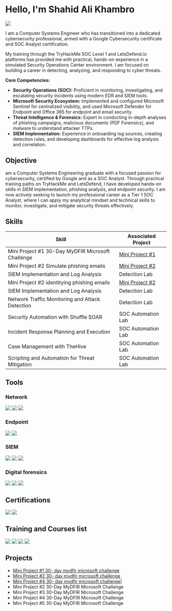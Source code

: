 # Hello, I'm Shahid Ali Khambro
<a href="https://www.linkedin.com/in/shahidalikhambro/"><img src="https://img.shields.io/badge/-LinkedIn-0072b1?&style=for-the-badge&logo=linkedin&logoColor=white" /></a>


I am a Computer Systems Engineer who has transitioned into a dedicated cybersecurity professional, armed with a Google Cybersecurity certificate and SOC Analyst certification.

My training through the TryHackMe SOC Level 1 and LetsDefend.io platforms has provided me with practical, hands-on experience in a simulated Security Operations Center environment. I am focused on building a career in detecting, analyzing, and responding to cyber threats.

**Core Competencies:**

*   **Security Operations (SOC):** Proficient in monitoring, investigating, and escalating security incidents using modern EDR and SIEM tools.
*   **Microsoft Security Ecosystem:** Implemented and configured Microsoft Sentinel for centralized visibility, and used Microsoft Defender for Endpoint and Office 365 for endpoint and email security.
*   **Threat Intelligence & Forensics:** Expert in conducting in-depth analyses of phishing campaigns, malicious documents (PDF Forensics), and malware to understand attacker TTPs.
*   **SIEM Implementation:** Experience in onboarding log sources, creating detection rules, and developing dashboards for effective log analysis and correlation.

## Objective

 am a Computer Systems Engineering graduate with a focused passion for cybersecurity, certified by Google and as a SOC Analyst. Through practical training paths on TryHackMe and LetsDefend, I have developed hands-on skills in SIEM implementation, phishing analysis, and endpoint security. I am now actively seeking to launch my professional career as a Tier 1 SOC Analyst, where I can apply my analytical mindset and technical skills to monitor, investigate, and mitigate security threats effectively.

## Skills


| Skill                                         | Associated Project         |
|-----------------------------------------------|----------------------------|
| Mini Project #1 30-Day MyDFIR Microsoft Challenge | <a href="https://github.com/shahid-khambro/Mini-Project-1-30-Day-MyDFIR-Microsoft-Challenge/tree/main">Mini Project #1</a>|
| Mini Project #2 Simulate phishing emails | <a href="https://github.com/shahid-khambro/Mini-Project-2-30-Day-MyDFIR-Microsoft-Challenge/tree/main">Mini Project #2</a>|
| SIEM Implementation and Log Analysis          | <a hrref="https://google.com">Detection Lab</a>|
| Mini Project #2  identitying phishing emails | <a href="https://github.com/shahid-khambro/Mini-Project-4-30-Day-MyDFIR-Microsoft-Challenge/tree/main">Mini Project #2</a>|
| SIEM Implementation and Log Analysis          | <a hrref="https://google.com">Detection Lab</a>|
| Network Traffic Monitoring and Attack Detection | <a hrref="https://google.com">Detection Lab</a>|
| Security Automation with Shuffle SOAR         | SOC Automation Lab|
| Incident Response Planning and Execution      | SOC Automation Lab|
| Case Management with TheHive                  | SOC Automation Lab|
| Scripting and Automation for Threat Mitigation | SOC Automation Lab|

## Tools

### Network
<div>
    <img src="https://img.shields.io/badge/-Wireshark-1679A7?&style=for-the-badge&logo=Wireshark&logoColor=white" />
    <img src="https://img.shields.io/badge/-Suricata-EF3B2D?&style=for-the-badge&logo=Suricata&logoColor=white" />
    <img src="https://img.shields.io/badge/-Zeek-777BB4?&style=for-the-badge&logo=Zeek&logoColor=white" />
</div>

### Endpoint
<div>
    <img src="https://img.shields.io/badge/-Microsoft_Defender_for_Endpoint-00A4EF?&style=for-the-badge&logo=Microsoft&logoColor=white" />
    <img src="https://img.shields.io/badge/-Velociraptor-4B275F?&style=for-the-badge&logo=Velociraptor&logoColor=white" />
</div>

### SIEM
<div>
    <img src="https://img.shields.io/badge/-Microsoft_Sentinel-0078D4?&style=for-the-badge&logo=Microsoft&logoColor=white" />
    <img src="https://img.shields.io/badge/-Splunk-000000?&style=for-the-badge&logo=Splunk&logoColor=white" />
    <img src="https://img.shields.io/badge/-Elastic-005571?&style=for-the-badge&logo=Elastic&logoColor=white" />
</div>

### Digital forensics
<div>
    <img src="https://img.shields.io/badge/-Digital%20Forensics-2E8B57?&style=for-the-badge&logo=databricks&logoColor=white" />
<img src="https://img.shields.io/badge/-PDF%20Forensics%20Expert-B22222?&style=for-the-badge&logo=adobeacrobatreader&logoColor=white" />
<img src="https://img.shields.io/badge/-Phishing%20Email%20Analysis%20Expert-FF8C00?&style=for-the-badge&logo=maildotru&logoColor=white" />
</div>


## Certifications
<div>
<img src="https://img.shields.io/badge/-Google%20Cybersecurity-4285F4?&style=for-the-badge&logo=Google&logoColor=white" />
<img src="https://img.shields.io/badge/-EC--Council%20CSA-AA0000?&style=for-the-badge&logo=ElasticStack&logoColor=white" />
</div>

## Training and Courses list

<div>
<img src="https://img.shields.io/badge/-SOC%20Level%201%20(TryHackMe)-212C42?&style=for-the-badge&logo=TryHackMe&logoColor=white" />
<img src="https://img.shields.io/badge/-SOC%20Analyst%20Path%20(LetsDefend)-1E90FF?&style=for-the-badge&logo=Shield&logoColor=white" />
<img src="https://img.shields.io/badge/-SOC%20101%20(TCM%20Security)-000000?&style=for-the-badge&logo=HackTheBox&logoColor=white" />
<img src="https://img.shields.io/badge/-Blue%20Team%20Level%201-0057B7?&style=for-the-badge&logo=ShieldSecurity&logoColor=white" />
</div>

## Projects
-  <a href="https://github.com/shahid-khambro/Mini-Project-1-30-Day-MyDFIR-Microsoft-Challenge/tree/main">Mini Project #1 30- day mydfir microsoft challenge</a>
-  <a href="https://github.com/shahid-khambro/Mini-Project-2-30-Day-MyDFIR-Microsoft-Challenge/tree/main">Mini Project #2 30- day mydfir microsoft challenge</a>
-  <a href="https://github.com/shahid-khambro/Mini-Project-4-30-Day-MyDFIR-Microsoft-Challenge/tree/main">Mini Project #4 30- day mydfir microsoft challenge</a>|
- Mini Project #2 30-Day MyDFIR Microsoft Challenge
- Mini Project #3 30-Day MyDFIR Microsoft Challenge
- Mini Project #4 30-Day MyDFIR Microsoft Challenge
- Mini Project #5 30-Day MyDFIR Microsoft Challenge

